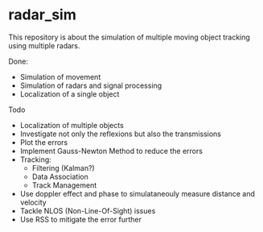 # radar_sim
This repository is about the simulation of multiple moving object tracking using multiple radars. 

Done: 
- Simulation of movement
- Simulation of radars and signal processing
- Localization of a single object

Todo
- Localization of multiple objects
- Investigate not only the reflexions but also the transmissions
- Plot the errors
- Implement Gauss-Newton Method to reduce the errors
- Tracking:
  - Filtering (Kalman?)
  - Data Association
  - Track Management
- Use doppler effect and phase to simulataneouly measure distance and velocity
- Tackle NLOS (Non-Line-Of-Sight) issues
- Use RSS to mitigate the error further